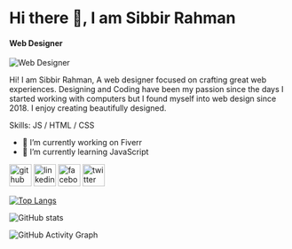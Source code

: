 # Hi there 👋, I am Sibbir Rahman
#### Web Designer
![Web Designer](https://pbs.twimg.com/profile_banners/1452476758922444802/1635186460/600x200)

Hi! I am Sibbir Rahman, A web designer focused on crafting great web experiences. Designing and Coding have been my passion since the days I started working with computers but I found myself into web design since 2018. I enjoy creating beautifully designed.

Skills: JS / HTML / CSS

- 🔭 I’m currently working on Fiverr 
- 🌱 I’m currently learning JavaScript 


[<img src='https://cdn.jsdelivr.net/npm/simple-icons@3.0.1/icons/github.svg' alt='github' height='40'>](https://github.com/Sibbir-Rahman)  [<img src='https://cdn.jsdelivr.net/npm/simple-icons@3.0.1/icons/linkedin.svg' alt='linkedin' height='40'>](https://www.linkedin.com/in/SibbirRahman/)  [<img src='https://cdn.jsdelivr.net/npm/simple-icons@3.0.1/icons/facebook.svg' alt='facebook' height='40'>](https://www.facebook.com/SibbirRahman)  [<img src='https://cdn.jsdelivr.net/npm/simple-icons@3.0.1/icons/twitter.svg' alt='twitter' height='40'>](https://twitter.com/@sibbir_rahman)  

[![Top Langs](https://github-readme-stats.vercel.app/api/top-langs/?username=Sibbir-Rahman)](https://github.com/anuraghazra/github-readme-stats)

![GitHub stats](https://github-readme-stats.vercel.app/api?username=Sibbir-Rahman&show_icons=true)  

![GitHub Activity Graph](https://activity-graph.herokuapp.com/graph?username=Sibbir-Rahman)  

